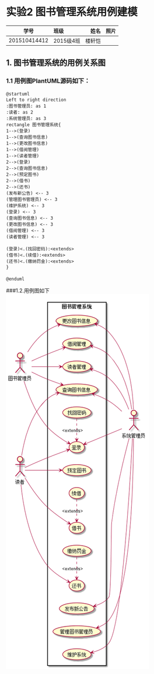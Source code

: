 # 实验2 图书管理系统用例建模
|    学号    |       班级       |      姓名     |    照片    | 
|:-------:|:------------- | ----------:|----------:|
|   201510414412  |     2015级4班    |   楼轩恺   |  |
## 1. 图书管理系统的用例关系图

### 1.1 用例图PlantUML源码如下：

``` usecase
@startuml
Left to right direction
:图书管理员: as 1
:读者: as 2
:系统管理员: as 3
rectangle 图书管理系统{
1-->(登录)
1-->(查询图书信息)
1-->(更改图书信息)
1-->(借阅管理)
1-->(读者管理)
2-->(登录)
2-->(查询图书信息)
2-->(预定图书)
2-->(借书)
2-->(还书)
(发布新公告) <-- 3
(管理图书管理员) <-- 3
(维护系统) <-- 3
(登录) <-- 3
(查询图书信息) <-- 3
(更改图书信息) <-- 3
(借阅管理) <-- 3
(读者管理) <-- 3

(登录)<.(找回密码):<extends>
(借书)<.(续借):<extends>
(还书)<.(缴纳罚金):<extends>
}

@enduml
```
###1.2.用例图如下
![usecase](图书管理系统的用例关系图.png)
